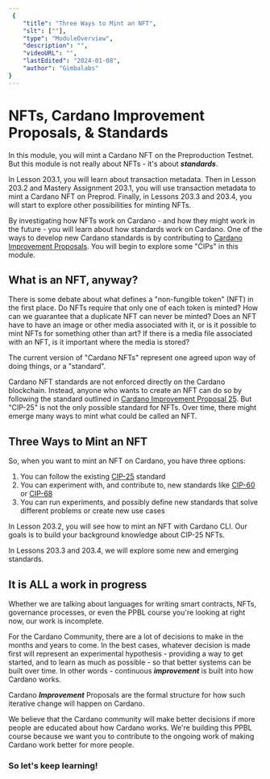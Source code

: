 ```yaml
---
 {
	"title": "Three Ways to Mint an NFT",
	"slt": [""],
	"type": "ModuleOverview",
	"description": "",
	"videoURL": "",
	"lastEdited": "2024-01-08",
	"author": "Gimbalabs"
}
---
```


 # NFTs, Cardano Improvement Proposals, & Standards

In this module, you will mint a Cardano NFT on the Preproduction Testnet. But this module is not really about NFTs - it's about ***standards***.

In Lesson 203.1, you will learn about transaction metadata. Then in Lesson 203.2 and Mastery Assignment 203.1, you will use transaction metadata to mint a Cardano NFT on Preprod. Finally, in Lessons 203.3 and 203.4, you will start to explore other possibilities for minting NFTs.

By investigating how NFTs work on Cardano - and how they might work in the future - you will learn about how standards work on Cardano. One of the ways to develop new Cardano standards is by contributing to [Cardano Improvement Proposals](https://cips.cardano.org/). You will begin to explore some "CIPs" in this module.


## What is an NFT, anyway?
There is some debate about what defines a "non-fungible token" (NFT) in the first place. Do NFTs require that only one of each token is minted? How can we guarantee that a duplicate NFT can never be minted? Does an NFT have to have an image or other media associated with it, or is it possible to mint NFTs for something other than art? If there is a media file associated with an NFT, is it important where the media is stored?

The current version of "Cardano NFTs" represent one agreed upon way of doing things, or a "standard".

Cardano NFT standards are not enforced directly on the Cardano blockchain. Instead, anyone who wants to create an NFT can do so by following the standard outlined in [Cardano Improvement Proposal 25](https://cips.cardano.org/cips/cip25/). But "CIP-25" is not the only possible standard for NFTs. Over time, there might emerge many ways to mint what could be called an NFT.


## Three Ways to Mint an NFT
So, when you want to mint an NFT on Cardano, you have three options:
1. You can follow the existing [CIP-25](https://cips.cardano.org/cips/cip25/) standard
2. You can experiment with, and contribute to, new standards like [CIP-60](https://cips.cardano.org/cips/cip60/) or [CIP-68](https://cips.cardano.org/cips/cip68/)
3. You can run experiments, and possibly define new standards that solve different problems or create new use cases

In Lesson 203.2, you will see how to mint an NFT with Cardano CLI. Our goals is to build your background knowledge about CIP-25 NFTs.

In Lessons 203.3 and 203.4, we will explore some new and emerging standards.


## It is ALL a work in progress
Whether we are talking about languages for writing smart contracts, NFTs, governance processes, or even the PPBL course you're looking at right now, our work is incomplete.

For the Cardano Community, there are a lot of decisions to make in the months and years to come. In the best cases, whatever decision is made first will represent an experimental hypothesis - providing a way to get started, and to learn as much as possible - so that better systems can be built over time. In other words - continuous ***improvement*** is built into how Cardano works.

Cardano ***Improvement*** Proposals are the formal structure for how such iterative change will happen on Cardano.

We believe that the Cardano community will make better decisions if more people are educated about how Cardano works. We're building this PPBL course because we want you to contribute to the ongoing work of making Cardano work better for more people.

### So let's keep learning!